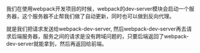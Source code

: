我们在使用webpack开发项目的时候，webpack的dev-server模块会启动一个服务器，这个服务器不止帮我们做了自动更新，同时也可以做到反向代理。

就是我们把请求发送给webpack-dev-server, 然后webpack-dev-server再去请求后端服务器，服务之间的请求是没有跨域问题的，只要后端返回了webpack-dev-server就能拿到，然后再返回给前端。

